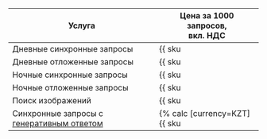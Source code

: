 | Услуга  | Цена за 1000 запросов,<br/>вкл. НДС |
|---------|-------------------------------------|
| Дневные синхронные запросы | {{ sku|KZT|searchapi.requests.sync.v3|string }} |
| Дневные отложенные запросы | {{ sku|KZT|searchapi.requests.async.v3|string }} |
| Ночные синхронные запросы | {{ sku|KZT|searchapi.requests.night.sync.v3|string }} |
| Ночные отложенные запросы | {{ sku|KZT|searchapi.requests.night.async.v3|string }} |
| Поиск изображений         | {{ sku|KZT|searchapi.requests.image.sync.v3|string }} |
| Синхронные запросы с [генеративным ответом](../../search-api/concepts/generative-response.md) | {% calc [currency=KZT] {{ sku|KZT|searchapi.generative.requests.v3|number }} × 1000 %} |